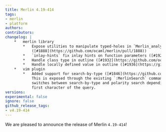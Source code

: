 ```yaml
---
title: Merlin 4.19-414
tags:
- merlin
- platform
authors:
contributors:
changelog: |
    *   merlin library
        *   Expose utilities to manipulate typed-holes in `Merlin_analysis.Typed_hole`  
            ([#1888](https://github.com/ocaml/merlin/pull/1888))
        *   `inlay-hints` fix inlay hints on function parameters ([#1923](https://github.com/ocaml/merlin/pull/1923))
        *   Handle class type in outline ([#1932](https://github.com/ocaml/merlin/pull/1932))
        *   Handle locally defined value in outline ([#1936](https://github.com/ocaml/merlin/pull/1936))
    *   vim plugin
        *   Added support for search-by-type ([#1846](https://github.com/ocaml/merlin/pull/1846))  
            This is exposed through the existing `:MerlinSearch` command, that  
            switches between search-by-type and polarity search depending on the  
            first character of the query.
versions:
experimental: false
ignore: false
github_release_tags:
- v4.19-414
---
```


We are pleased to announce the release of Merlin `4.19-414`!